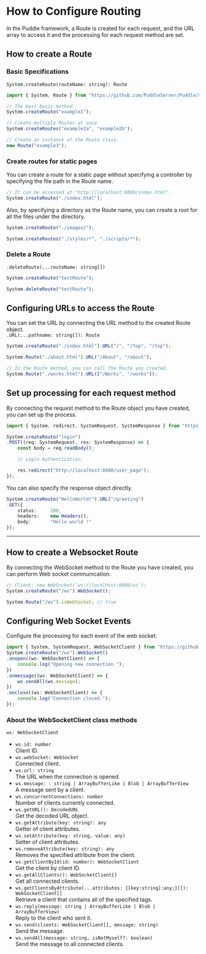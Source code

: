 # How to Configure Routing
In the Puddle framework, a Route is created for each request, and the URL array to access it and the processing for each request method are set.

## How to create a Route
### Basic Specifications
`System.createRoute(routeName: string): Route`
```typescript
import { System, Route } from "https://github.com/PuddleServer/Puddle/raw/v1.1.0-beta/mod.ts";

// The most basic method.
System.createRoute("example1");

// Create multiple Routes at once.
System.createRoutes("example2a", "example2b");

// Create an instance of the Route class.
new Route("example3");
```

### Create routes for static pages
You can create a route for a static page without specifying a controller by specifying the file path in the Route name.
```typescript
// It can be accessed at "http://localhost:8080/index.html".
System.createRoute("./index.html");
```
Also, by specifying a directory as the Route name, you can create a root for all the files under the directory.
```typescript
System.createRoute("./images/");

System.createRoutes("./styles/*", "./scripts/*");
```

### Delete a Route
`.deleteRoute(...routeName: string[])`
```typescript
System.createRoute("testRoute");

System.deleteRoute("testRoute");
```

## Configuring URLs to access the Route
You can set the URL by connecting the URL method to the created Route object.  
`.URL(...pathname: string[]): Route`
```typescript
System.createRoute("./index.html").URL("/", "/Top", "/top");

System.Route("./about.html").URL("/About", "/about");

// In the Route method, you can call the Route you created.
System.Route("./works.html").URL(["/Works", "/works"]);
```

## Set up processing for each request method
By connecting the request method to the Route object you have created, you can set up the process.
```typescript
import { System, redirect, SystemRequest, SystemResponse } from "https://github.com/PuddleServer/Puddle/raw/v1.1.0-beta/mod.ts";

System.createRoute("login")
.POST((req: SystemRequest, res: SystemResponse) => {
    const body = req.readBody();

    // Login Authentication.

    res.redirect("http://localhost:8080/user_page");
});
```
You can also specify the response object directly.
```typescript
System.createRoute("HelloWorld!").URL("/greeting")
.GET({
    status:     200,
    headers:    new Headers(),
    body:       "Hello world !"
});
```
---

## How to create a Websocket Route
By connecting the WebSocket method to the Route you have created, you can perform Web socket communication.
```typescript
// Client: new WebSocket(`ws://localhost:8080/ws`);
System.createRoute("/ws").WebSocket();

System.Route("/ws").isWebSocket; // true
```
## Configuring Web Socket Events
Configure the processing for each event of the web socket.
```typescript
import { System, SystemRequest, WebSocketClient } from "https://github.com/PuddleServer/Puddle/raw/v1.1.0-beta/mod.ts";
System.createRoute("/ws").WebSocket()
.onopen((ws: WebSocketClient) => {
    console.log("Opening new connection.");
})
.onmessage((ws: WebSocketClient) => {
    ws.sendAll(ws.message);
})
.onclose((ws: WebSocketClient) => {
    console.log("Connection closed.");
});
```

### About the WebSocketClient class methods

`ws: WebSocketClient`
- `ws.id: number`  
Client ID.
- `ws.webSocket: WebSocket`  
Connected client.
- `ws.url: string`  
The URL when the connection is opened.
- `ws.message: : string | ArrayBufferLike | Blob | ArrayBufferView`  
A message sent by a client.
- `ws.concurrentConnections: number`  
Number of clients currently connected.
- `ws.getURL(): DecodedURL`  
Get the decoded URL object.
- `ws.getAttribute(key: string): any`  
Getter of client attributes.
- `ws.setAttribute(key: string, value: any)`  
Setter of client attributes.
- `ws.removeAttribute(key: string): any`  
Removes the specified attribute from the client.
- `ws.getClientById(id: number): WebSocketClient`  
Get the client by client ID.
- `ws.getAllClients(): WebSocketClient[]`  
Get all connected clients.
- `ws.getClientsByAttribute(...attributes: {[key:string]:any;}[]): WebSocketClient[]`  
Retrieve a client that contains all of the specified tags.
- `ws.reply(message: string | ArrayBufferLike | Blob | ArrayBufferView)`  
Reply to the client who sent it.
- `ws.send(clients: WebSocketClient[], message: string)`  
Send the message.
- `ws.sendAll(message: string, isNotMyself?: boolean)`  
Send the message to all connected clients.
